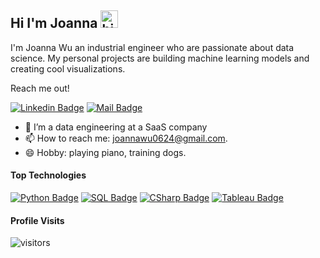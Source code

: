 ## Hi I'm Joanna <img src="https://user-images.githubusercontent.com/1303154/88677602-1635ba80-d120-11ea-84d8-d263ba5fc3c0.gif" width="28px" alt="hi">

I'm Joanna Wu an industrial engineer who are passionate about data science. My personal projects are building machine learning models and creating cool visualizations.

Reach me out!

 [![Linkedin Badge](https://img.shields.io/badge/-Joanna-0e76a8?style=flat&labelColor=0e76a8&logo=linkedin&logoColor=white)](https://www.linkedin.com/in/shu-joanna-wu/) [![Mail Badge](https://img.shields.io/badge/-Joanna-c0392b?style=flat&labelColor=c0392b&logo=gmail&logoColor=white)](mailto:joannawu0624@gmail.com)

<!-- TODO: Add last video link -->

- 🔭 I’m a data engineering at a SaaS company
- 📫 How to reach me: joannawu0624@gmail.com.
- 😄 Hobby: playing piano, training dogs.

#### Top Technologies

<!-- TODO: Make technologies links takes you to repositories -->

[![Python Badge](https://img.shields.io/badge/-Python-007acc?style=for-the-badge&labelColor=black&logo=python&logoColor=007acc)](#) [![SQL Badge](https://img.shields.io/badge/-SQL-e535ab?style=for-the-badge&labelColor=black&logo=mysql&logoColor=e535ab)](#) [![CSharp Badge](https://img.shields.io/badge/-C%20Sharp-3C873A?style=for-the-badge&labelColor=black&logo=csharp&logoColor=3C873A)](#) [![Tableau Badge](https://img.shields.io/badge/-tableau-84B7E5?style=for-the-badge&labelColor=black&logo=tableau&logoColor=84B7E5)](#)




#### Profile Visits
![visitors](https://visitor-badge.glitch.me/badge?page_id=jwu0737.jwu0737)


<!-- #### Github Stats

![Ipenywis's github stats](https://github-readme-stats.vercel.app/api?username=jwu0737&count_private=true&theme=tokyonight&hide=contribs,prs) -->
